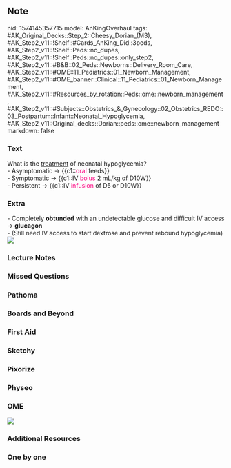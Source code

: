 ## Note
nid: 1574145357715
model: AnKingOverhaul
tags: #AK_Original_Decks::Step_2::Cheesy_Dorian_(M3), #AK_Step2_v11::!Shelf::#Cards_AnKing_Did::3peds, #AK_Step2_v11::!Shelf::Peds::no_dupes, #AK_Step2_v11::!Shelf::Peds::no_dupes::only_step2, #AK_Step2_v11::#B&B::02_Peds::Newborns::Delivery_Room_Care, #AK_Step2_v11::#OME::11_Pediatrics::01_Newborn_Management, #AK_Step2_v11::#OME_banner::Clinical::11_Pediatrics::01_Newborn_Management, #AK_Step2_v11::#Resources_by_rotation::Peds::ome::newborn_management, #AK_Step2_v11::#Subjects::Obstetrics_&_Gynecology::02_Obstetrics_REDO::03_Postpartum::Infant::Neonatal_Hypoglycemia, #AK_Step2_v11::Original_decks::Dorian::peds::ome::newborn_management
markdown: false

### Text
<div>
  What is the <u>treatment</u> of neonatal hypoglycemia?
</div>
<div>
  - Asymptomatic → {{c1::<font color="#FC0280">oral</font> feeds}}
  <div>
    <div>
      - Symptomatic → {{c1::IV <font color="#FC0280">bolus</font> 2
      mL/kg of D10W}}
    </div>
    <div>
      - Persistent → {{c1::IV <font color="#FC0280">infusion</font>
      of D5 or D10W}}
    </div>
  </div>
</div>

### Extra
<div>
  - Completely <b>obtunded</b> with an undetectable glucose and
  difficult IV access → <b>glucagon</b>
  <div>
    - (Still need IV access to start dextrose and prevent rebound
    hypoglycemia)
  </div>
</div><img src=
"paste-062479e243c9ab390cd93e4c0d0dd3bcf590882d.jpg">

### Lecture Notes


### Missed Questions


### Pathoma


### Boards and Beyond


### First Aid


### Sketchy


### Pixorize


### Physeo


### OME
<div class="ome-widget">
  <a href=
  "https://onlinemeded.org/spa/pediatrics/newborn-management/acquire?ref=anki">
  <img src="_OME_AnkiFlashcards_Lesson_6.png"></a>
</div>

### Additional Resources


### One by one

